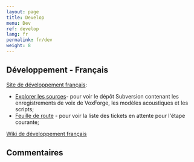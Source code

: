 ```yaml
---
layout: page
title: Develop
menu: Dev
ref: develop
lang: fr
permalink: fr/dev
weight: 8
---
```

## Développement - Français

[Site de développement français](http://www.dev.voxforge.org/projects/fr):

*   [Explorer les sources](http://www.dev.voxforge.org/projects/fr/browser)- pour voir le dépôt Subversion contenant les enregistrements de voix de VoxForge, les modèles acoustiques et les scripts;
*   [Feuille de route](http://www.dev.voxforge.org/projects/fr/roadmap) - pour voir la liste des tickets en attente pour l'étape courante; 

[Wiki de développement français](http://www.dev.voxforge.org/projects/fr/wiki)

<div class="content"><a name="idkFYi7bdrWdbfMnEV3yPLLA" id="idkFYi7bdrWdbfMnEV3yPLLA"></a>

## Commentaires

</div>



